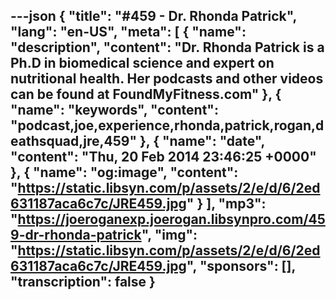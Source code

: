---json
{
  "title": "#459 - Dr. Rhonda Patrick",
  "lang": "en-US",
  "meta": [
    {
      "name": "description",
      "content": "Dr. Rhonda Patrick is a Ph.D in biomedical science and expert on nutritional health. Her podcasts and other videos can be found at FoundMyFitness.com"
    },
    {
      "name": "keywords",
      "content": "podcast,joe,experience,rhonda,patrick,rogan,deathsquad,jre,459"
    },
    {
      "name": "date",
      "content": "Thu, 20 Feb 2014 23:46:25 +0000"
    },
    {
      "name": "og:image",
      "content": "https://static.libsyn.com/p/assets/2/e/d/6/2ed631187aca6c7c/JRE459.jpg"
    }
  ],
  "mp3": "https://joeroganexp.joerogan.libsynpro.com/459-dr-rhonda-patrick",
  "img": "https://static.libsyn.com/p/assets/2/e/d/6/2ed631187aca6c7c/JRE459.jpg",
  "sponsors": [],
  "transcription": false
}
---
<episode-header />

<timemark seconds="0" />

<transcribe-call-to-action />

<episode-footer />